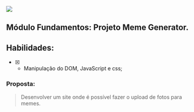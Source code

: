 ![](/meme-generator.gif)
## Módulo Fundamentos: Projeto Meme Generator.

## Habilidades:
- [x] - Manipulação do DOM, JavaScript e css;
  
### Proposta:
> Desenvolver um site onde é possível fazer o upload de fotos para memes.



